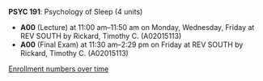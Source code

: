 **PSYC 191**: Psychology of Sleep (4 units)

- **A00** (Lecture) at 11:00 am–11:50 am on Monday, Wednesday, Friday at REV SOUTH by Rickard, Timothy C. (A02015113)
- **A00** (Final Exam) at 11:30 am–2:29 pm on Friday at REV SOUTH by Rickard, Timothy C. (A02015113)

[Enrollment numbers over time](./PSYC191.tsv)
